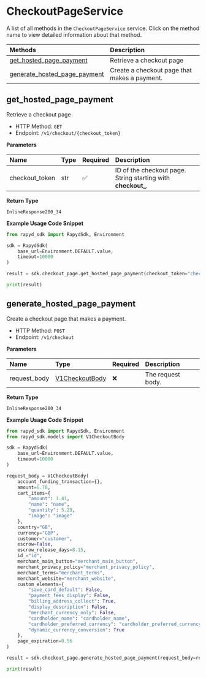 # CheckoutPageService

A list of all methods in the `CheckoutPageService` service. Click on the method name to view detailed information about that method.

| Methods                                                       | Description                                  |
| :------------------------------------------------------------ | :------------------------------------------- |
| [get_hosted_page_payment](#get_hosted_page_payment)           | Retrieve a checkout page                     |
| [generate_hosted_page_payment](#generate_hosted_page_payment) | Create a checkout page that makes a payment. |

## get_hosted_page_payment

Retrieve a checkout page

- HTTP Method: `GET`
- Endpoint: `/v1/checkout/{checkout_token}`

**Parameters**

| Name           | Type | Required | Description                                                   |
| :------------- | :--- | :------- | :------------------------------------------------------------ |
| checkout_token | str  | ✅       | ID of the checkout page. String starting with **checkout\_**. |

**Return Type**

`InlineResponse200_34`

**Example Usage Code Snippet**

```python
from rapyd_sdk import RapydSdk, Environment

sdk = RapydSdk(
    base_url=Environment.DEFAULT.value,
    timeout=10000
)

result = sdk.checkout_page.get_hosted_page_payment(checkout_token="checkout_token")

print(result)
```

## generate_hosted_page_payment

Create a checkout page that makes a payment.

- HTTP Method: `POST`
- Endpoint: `/v1/checkout`

**Parameters**

| Name         | Type                                          | Required | Description       |
| :----------- | :-------------------------------------------- | :------- | :---------------- |
| request_body | [V1CheckoutBody](../models/V1CheckoutBody.md) | ❌       | The request body. |

**Return Type**

`InlineResponse200_34`

**Example Usage Code Snippet**

```python
from rapyd_sdk import RapydSdk, Environment
from rapyd_sdk.models import V1CheckoutBody

sdk = RapydSdk(
    base_url=Environment.DEFAULT.value,
    timeout=10000
)

request_body = V1CheckoutBody(
    account_funding_transaction={},
    amount=6.78,
    cart_items={
        "amount": 1.41,
        "name": "name",
        "quantity": 5.29,
        "image": "image"
    },
    country="GB",
    currency="GBP",
    customer="customer",
    escrow=False,
    escrow_release_days=8.15,
    id_="id",
    merchant_main_button="merchant_main_button",
    merchant_privacy_policy="merchant_privacy_policy",
    merchant_terms="merchant_terms",
    merchant_website="merchant_website",
    custom_elements={
        "save_card_default": False,
        "payment_fees_display": False,
        "billing_address_collect": True,
        "display_description": False,
        "merchant_currency_only": False,
        "cardholder_name": "cardholder_name",
        "cardholder_preferred_currency": "cardholder_preferred_currency",
        "dynamic_currency_conversion": True
    },
    page_expiration=0.56
)

result = sdk.checkout_page.generate_hosted_page_payment(request_body=request_body)

print(result)
```
